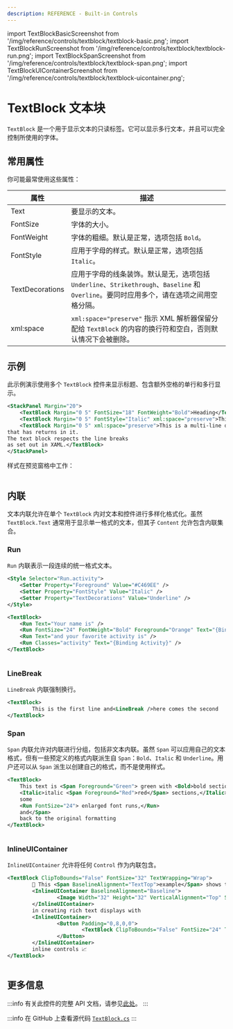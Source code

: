 ```yaml
---
description: REFERENCE - Built-in Controls
---
```


import TextBlockBasicScreenshot from '/img/reference/controls/textblock/textblock-basic.png';
import TextBlockRunScreenshot from '/img/reference/controls/textblock/textblock-run.png';
import TextBlockSpanScreenshot from '/img/reference/controls/textblock/textblock-span.png';
import TextBlockUIContainerScreenshot from '/img/reference/controls/textblock/textblock-uicontainer.png';

# TextBlock 文本块

`TextBlock` 是一个用于显示文本的只读标签。它可以显示多行文本，并且可以完全控制所使用的字体。

## 常用属性

你可能最常使用这些属性：

| 属性            | 描述                                                                                                                                                                                                                   |
|-----------------|-----------------------------------------------------------------------------------------------------------------------------------------------------------------------------------------------------------------------|
| Text            | 要显示的文本。                                                                                                                                                                                                         |
| FontSize        | 字体的大小。                                                                                                                                                                                                           |
| FontWeight      | 字体的粗细。默认是正常，选项包括 `Bold`。                                                                                                                                                                               |
| FontStyle       | 应用于字母的样式。默认是正常，选项包括 `Italic`。                                                                                                                                                                      |
| TextDecorations | 应用于字母的线条装饰。默认是无，选项包括 `Underline`、`Strikethrough`、`Baseline` 和 `Overline`。要同时应用多个，请在选项之间用空格分隔。                                                                               |
| xml:space       | `xml:space="preserve"` 指示 XML 解析器保留分配给 `TextBlock` 的内容的换行符和空白，否则默认情况下会被删除。                                                                                                             |

## 示例

此示例演示使用多个 `TextBlock` 控件来显示标题、包含额外空格的单行和多行显示。

```xml
<StackPanel Margin="20">
    <TextBlock Margin="0 5" FontSize="18" FontWeight="Bold">Heading</TextBlock>
    <TextBlock Margin="0 5" FontStyle="Italic" xml:space="preserve">This is  a single line.</TextBlock>
    <TextBlock Margin="0 5" xml:space="preserve">This is a multi-line display
that has returns in it.
The text block respects the line breaks
as set out in XAML.</TextBlock>
</StackPanel>
```

样式在预览窗格中工作：

<img src={TextBlockBasicScreenshot} alt="" />

## 内联

文本内联允许在单个 `TextBlock` 内对文本和控件进行多样化格式化。虽然 `TextBlock.Text` 通常用于显示单一格式的文本，但其子 `Content` 允许包含内联集合。

### Run

`Run` 内联表示一段连续的统一格式文本。

```xml
<Style Selector="Run.activity">
    <Setter Property="Foreground" Value="#C469EE" />
    <Setter Property="FontStyle" Value="Italic" />
    <Setter Property="TextDecorations" Value="Underline" />
</Style>

<TextBlock>
    <Run Text="Your name is" />
    <Run FontSize="24" FontWeight="Bold" Foreground="Orange" Text="{Binding Name}" />
    <Run Text="and your favorite activity is" />
    <Run Classes="activity" Text="{Binding Activity}" />
</TextBlock>
```

<img src={TextBlockRunScreenshot} alt="" />

### LineBreak

`LineBreak` 内联强制换行。

```xml
<TextBlock>
        This is the first line and<LineBreak />here comes the second
</TextBlock>
```

### Span

`Span` 内联允许对内联进行分组，包括非文本内联。虽然 `Span` 可以应用自己的文本格式，但有一些预定义的格式内联派生自 `Span`：`Bold`、`Italic` 和 `Underline`。用户还可以从 `Span` 派生以创建自己的格式，而不是使用样式。

```xml
<TextBlock>
    This text is <Span Foreground="Green"> green with <Bold>bold sections,</Bold>
    <Italic>italic <Span Foreground="Red">red</Span> sections,</Italic>
    some
    <Run FontSize="24"> enlarged font runs,</Run>
    and</Span>
    back to the original formatting
</TextBlock>
```

<img src={TextBlockSpanScreenshot} alt="" />

### InlineUIContainer

`InlineUIContainer` 允许将任何 `Control` 作为内联包含。

```xml
<TextBlock ClipToBounds="False" FontSize="32" TextWrapping="Wrap">
        🚀 This <Span BaselineAlignment="TextTop">example</Span> shows the <Bold>power</Bold> of
        <InlineUIContainer BaselineAlignment="Baseline">
                <Image Width="32" Height="32" VerticalAlignment="Top" Source="/Assets/avalonia-logo.ico" />
        </InlineUIContainer>
        in creating rich text displays with
        <InlineUIContainer>
                <Button Padding="0,8,0,0">
                        <TextBlock ClipToBounds="False" FontSize="24" Text="👍👍🏼👍🏽👍🏾👍🏿" />
                </Button>
        </InlineUIContainer>
        inline controls 📈
</TextBlock>
```

<img src={TextBlockUIContainerScreenshot} alt="" />

## 更多信息

:::info
有关此控件的完整 API 文档，请参见[此处](http://reference.avaloniaui.net/api/Avalonia.Controls/TextBlock/)。
:::

:::info
在 GitHub 上查看源代码 [`TextBlock.cs`](https://github.com/AvaloniaUI/Avalonia/blob/master/src/Avalonia.Controls/TextBlock.cs)
:::


